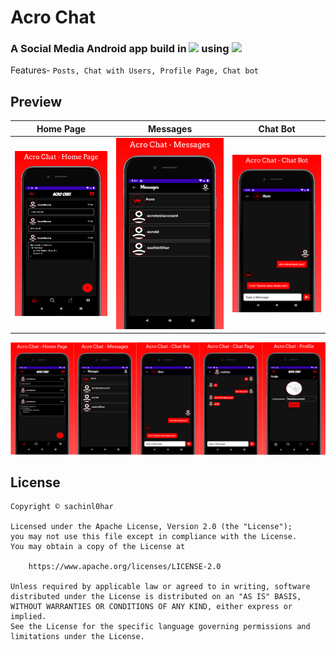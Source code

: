 # Acro Chat

### A Social Media Android app build in ![](https://img.shields.io/badge/Kotlin-0095D5?&style=for-the-badge&logo=kotlin&logoColor=black) using ![](https://img.shields.io/badge/firebase-ffca28?style=for-the-badge&logo=firebase&logoColor=black)
Features-
`Posts,
Chat with Users,
Profile Page,
Chat bot`

## Preview

Home Page | Messages | Chat Bot
--- | --- | --- |
![](https://github.com/sachinl0har/Acro-Chat/blob/master/results/screenshot_1.png) | ![](https://github.com/sachinl0har/Acro-Chat/blob/master/results/screenshot_2.png) | ![](https://github.com/sachinl0har/Acro-Chat/blob/master/results/screenshot_3.png)

![](https://github.com/sachinl0har/Acro-Chat/blob/master/results/screenshot_6.png)

## License
```
Copyright ©️ sachinl0har

Licensed under the Apache License, Version 2.0 (the "License");
you may not use this file except in compliance with the License.
You may obtain a copy of the License at

    https://www.apache.org/licenses/LICENSE-2.0

Unless required by applicable law or agreed to in writing, software
distributed under the License is distributed on an "AS IS" BASIS,
WITHOUT WARRANTIES OR CONDITIONS OF ANY KIND, either express or implied.
See the License for the specific language governing permissions and
limitations under the License.
```
